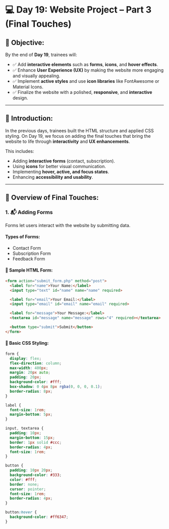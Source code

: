 # 💻 Day 19: Website Project – Part 3 (Final Touches)

## 🎯 Objective:
By the end of **Day 19**, trainees will:

- ✅ Add **interactive elements** such as **forms**, **icons**, and **hover effects**.
- ✅ Enhance **User Experience (UX)** by making the website more engaging and visually appealing.
- ✅ Implement **active styles** and use **icon libraries** like FontAwesome or Material Icons.
- ✅ Finalize the website with a polished, **responsive**, and **interactive** design.

---

## 🔹 Introduction:
In the previous days, trainees built the HTML structure and applied CSS styling. On Day 19, we focus on adding the final touches that bring the website to life through **interactivity** and **UX enhancements**.

This includes:

- Adding **interactive forms** (contact, subscription).
- Using **icons** for better visual communication.
- Implementing **hover, active, and focus states**.
- Enhancing **accessibility and usability**.

---

## 🧩 Overview of Final Touches:

### 1. 📬 Adding Forms

Forms let users interact with the website by submitting data.

#### Types of Forms:
- Contact Form
- Subscription Form
- Feedback Form

#### 📄 Sample HTML Form:
```html
<form action="submit_form.php" method="post">
  <label for="name">Your Name:</label>
  <input type="text" id="name" name="name" required>

  <label for="email">Your Email:</label>
  <input type="email" id="email" name="email" required>

  <label for="message">Your Message:</label>
  <textarea id="message" name="message" rows="4" required></textarea>

  <button type="submit">Submit</button>
</form>
```
#### 🎨 Basic CSS Styling:
```css
form {
  display: flex;
  flex-direction: column;
  max-width: 400px;
  margin: 20px auto;
  padding: 20px;
  background-color: #fff;
  box-shadow: 0 4px 8px rgba(0, 0, 0, 0.1);
  border-radius: 8px;
}

label {
  font-size: 1rem;
  margin-bottom: 5px;
}

input, textarea {
  padding: 10px;
  margin-bottom: 15px;
  border: 1px solid #ccc;
  border-radius: 4px;
  font-size: 1rem;
}

button {
  padding: 10px 20px;
  background-color: #333;
  color: #fff;
  border: none;
  cursor: pointer;
  font-size: 1rem;
  border-radius: 4px;
}

button:hover {
  background-color: #ff6347;
}
```

